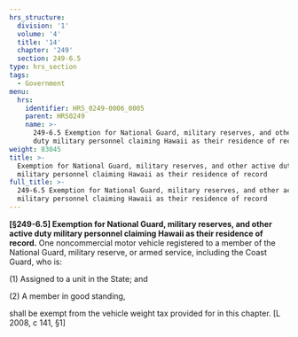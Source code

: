```yaml
---
hrs_structure:
  division: '1'
  volume: '4'
  title: '14'
  chapter: '249'
  section: 249-6.5
type: hrs_section
tags:
  - Government
menu:
  hrs:
    identifier: HRS_0249-0006_0005
    parent: HRS0249
    name: >-
      249-6.5 Exemption for National Guard, military reserves, and other active
      duty military personnel claiming Hawaii as their residence of record
weight: 83045
title: >-
  Exemption for National Guard, military reserves, and other active duty
  military personnel claiming Hawaii as their residence of record
full_title: >-
  249-6.5 Exemption for National Guard, military reserves, and other active duty
  military personnel claiming Hawaii as their residence of record
---
```

**[§249-6.5] Exemption for National Guard, military reserves, and other active duty military personnel claiming Hawaii as their residence of record.** One noncommercial motor vehicle registered to a member of the National Guard, military reserve, or armed service, including the Coast Guard, who is:

(1) Assigned to a unit in the State; and

(2) A member in good standing,

shall be exempt from the vehicle weight tax provided for in this chapter. [L 2008, c 141, §1]